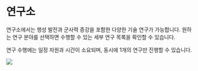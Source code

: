 # 연구소

 연구소에서는 행성 발전과 군사력 증강을 포함한 다양한 기술 연구가 가능합니다. 원하는 연구 분야를 선택하면 수행할 수 있는 세부 연구 목록을 확인할 수 있습니다.

연구 수행에는 일정 자원과 시간이 소요되며, 동시에 1개의 연구만 진행할 수 있습니다.

![](http://astrokings.s3.amazonaws.com/html/img/help/103research.png)